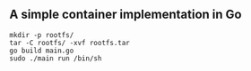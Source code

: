 ## A simple container implementation in Go

```
mkdir -p rootfs/
tar -C rootfs/ -xvf rootfs.tar
go build main.go
sudo ./main run /bin/sh
```
